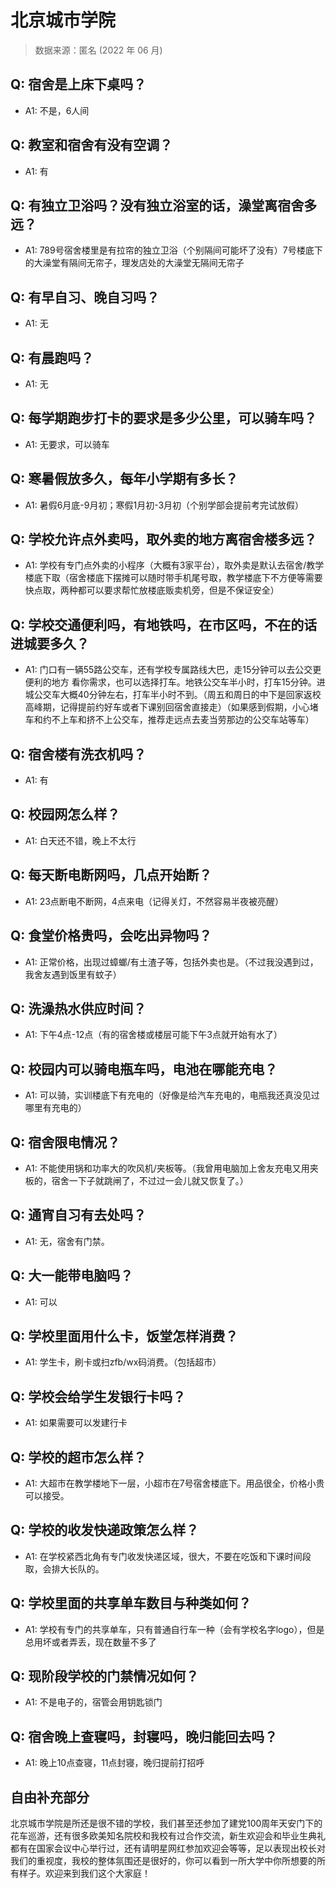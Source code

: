 # 北京城市学院

> 数据来源：匿名 (2022 年 06 月)

## Q: 宿舍是上床下桌吗？

- A1: 不是，6人间

## Q: 教室和宿舍有没有空调？

- A1: 有

## Q: 有独立卫浴吗？没有独立浴室的话，澡堂离宿舍多远？

- A1: 789号宿舍楼里是有拉帘的独立卫浴（个别隔间可能坏了没有）7号楼底下的大澡堂有隔间无帘子，理发店处的大澡堂无隔间无帘子

## Q: 有早自习、晚自习吗？

- A1: 无

## Q: 有晨跑吗？

- A1: 无

## Q: 每学期跑步打卡的要求是多少公里，可以骑车吗？

- A1: 无要求，可以骑车

## Q: 寒暑假放多久，每年小学期有多长？

- A1: 暑假6月底-9月初；寒假1月初-3月初（个别学部会提前考完试放假）

## Q: 学校允许点外卖吗，取外卖的地方离宿舍楼多远？

- A1: 学校有专门点外卖的小程序（大概有3家平台），取外卖是默认去宿舍/教学楼底下取（宿舍楼底下摆摊可以随时带手机尾号取，教学楼底下不方便等需要快点取，两种都可以要求帮忙放楼底贩卖机旁，但是不保证安全）

## Q: 学校交通便利吗，有地铁吗，在市区吗，不在的话进城要多久？

- A1: 门口有一辆55路公交车，还有学校专属路线大巴，走15分钟可以去公交更便利的地方 看你需求，也可以选择打车。地铁公交车半小时，打车15分钟。进城公交车大概40分钟左右，打车半小时不到。（周五和周日的中下是回家返校高峰期，记得提前约好车或者下课别回宿舍直接走）（如果感到假期，小心堵车和约不上车和挤不上公交车，推荐走远点去麦当劳那边的公交车站等车）

## Q: 宿舍楼有洗衣机吗？

- A1: 有

## Q: 校园网怎么样？

- A1: 白天还不错，晚上不太行

## Q: 每天断电断网吗，几点开始断？

- A1: 23点断电不断网，4点来电（记得关灯，不然容易半夜被亮醒）

## Q: 食堂价格贵吗，会吃出异物吗？

- A1: 正常价格，出现过蟑螂/有土渣子等，包括外卖也是。（不过我没遇到过，我舍友遇到饭里有蚊子）

## Q: 洗澡热水供应时间？

- A1: 下午4点-12点（有的宿舍楼或楼层可能下午3点就开始有水了）

## Q: 校园内可以骑电瓶车吗，电池在哪能充电？

- A1: 可以骑，实训楼底下有充电的（好像是给汽车充电的，电瓶我还真没见过哪里有充电的）

## Q: 宿舍限电情况？

- A1: 不能使用锅和功率大的吹风机/夹板等。（我曾用电脑加上舍友充电又用夹板的，宿舍一下子就跳闸了，不过过一会儿就又恢复了。）

## Q: 通宵自习有去处吗？

- A1: 无，宿舍有门禁。

## Q: 大一能带电脑吗？

- A1: 可以

## Q: 学校里面用什么卡，饭堂怎样消费？

- A1: 学生卡，刷卡或扫zfb/wx码消费。（包括超市）

## Q: 学校会给学生发银行卡吗？

- A1: 如果需要可以发建行卡

## Q: 学校的超市怎么样？

- A1: 大超市在教学楼地下一层，小超市在7号宿舍楼底下。用品很全，价格小贵可以接受。

## Q: 学校的收发快递政策怎么样？

- A1: 在学校紧西北角有专门收发快递区域，很大，不要在吃饭和下课时间段取，会排大长队的。

## Q: 学校里面的共享单车数目与种类如何？

- A1: 学校有专门的共享单车，只有普通自行车一种（会有学校名字logo），但是总用坏或者弄丢，现在数量不多了

## Q: 现阶段学校的门禁情况如何？

- A1: 不是电子的，宿管会用钥匙锁门

## Q: 宿舍晚上查寝吗，封寝吗，晚归能回去吗？

- A1: 晚上10点查寝，11点封寝，晚归提前打招呼

## 自由补充部分

北京城市学院是所还是很不错的学校，我们甚至还参加了建党100周年天安门下的花车巡游，还有很多欧美知名院校和我校有过合作交流，新生欢迎会和毕业生典礼都有在国家会议中心举行过，还有请明星网红参加欢迎会等等，足以表现出校长对我们的重视度，我校的整体氛围还是很好的，你可以看到一所大学中你所想要的所有样子。欢迎来到我们这个大家庭！